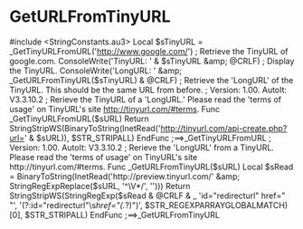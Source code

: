# GetURLFromTinyURL
#include &lt;StringConstants.au3>  Local $sTinyURL = _GetTinyURLFromURL('http://www.google.com/') ; Retrieve the TinyURL of google.com. ConsoleWrite('TinyURL: ' &amp; $sTinyURL &amp; @CRLF) ; Display the TinyURL. ConsoleWrite('LongURL: ' &amp; _GetURLFromTinyURL($sTinyURL) &amp; @CRLF) ; Retrieve the 'LongURL' of the TinyURL. This should be the same URL from before.  ; Version: 1.00. AutoIt: V3.3.10.2 ; Rerieve the TinyURL of a 'LongURL.' Please read the 'terms of usage' on TinyURL's site http://tinyurl.com/#terms. Func _GetTinyURLFromURL($sURL)     Return StringStripWS(BinaryToString(InetRead('http://tinyurl.com/api-create.php?url=' &amp; $sURL)), $STR_STRIPALL) EndFunc   ;==>_GetTinyURLFromURL  ; Version: 1.00. AutoIt: V3.3.10.2 ; Rerieve the 'LongURL' from a TinyURL. Please read the 'terms of usage' on TinyURL's site http://tinyurl.com/#terms. Func _GetURLFromTinyURL($sURL)     Local $sRead = BinaryToString(InetRead('http://preview.tinyurl.com/' &amp; StringRegExpReplace($sURL, '^\V*\/', '')))     Return StringStripWS(StringRegExp($sRead &amp; @CRLF &amp; _             'id="redirecturl" href=" "', '(?:id="redirecturl"\s*href="(.*?)")', $STR_REGEXPARRAYGLOBALMATCH)[0], $STR_STRIPALL) EndFunc   ;==>_GetURLFromTinyURL
